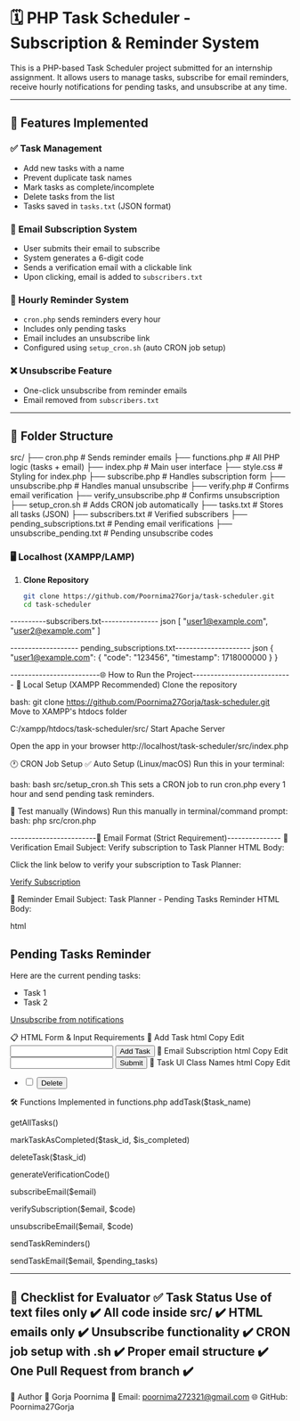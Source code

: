 # 🗓️ PHP Task Scheduler - Subscription & Reminder System

This is a PHP-based Task Scheduler project submitted for an internship assignment. It allows users to manage tasks, subscribe for email reminders, receive hourly notifications for pending tasks, and unsubscribe at any time.

---

## 🚀 Features Implemented

### ✅ Task Management
- Add new tasks with a name
- Prevent duplicate task names
- Mark tasks as complete/incomplete
- Delete tasks from the list
- Tasks saved in `tasks.txt` (JSON format)

### 📧 Email Subscription System
- User submits their email to subscribe
- System generates a 6-digit code
- Sends a verification email with a clickable link
- Upon clicking, email is added to `subscribers.txt`

### 🔁 Hourly Reminder System
- `cron.php` sends reminders every hour
- Includes only pending tasks
- Email includes an unsubscribe link
- Configured using `setup_cron.sh` (auto CRON job setup)

### ❌ Unsubscribe Feature
- One-click unsubscribe from reminder emails
- Email removed from `subscribers.txt`

---

## 📂 Folder Structure

src/
├── cron.php # Sends reminder emails
├── functions.php # All PHP logic (tasks + email)
├── index.php # Main user interface
├── style.css # Styling for index.php
├── subscribe.php # Handles subscription form
├── unsubscribe.php # Handles manual unsubscribe
├── verify.php # Confirms email verification
├── verify_unsubscribe.php # Confirms unsubscription
├── setup_cron.sh # Adds CRON job automatically
├── tasks.txt # Stores all tasks (JSON)
├── subscribers.txt # Verified subscribers
├── pending_subscriptions.txt # Pending email verifications
├── unsubscribe_pending.txt # Pending unsubscribe codes


### 🖥️ Localhost (XAMPP/LAMP)

1. **Clone Repository**
   ```bash
   git clone https://github.com/Poornima27Gorja/task-scheduler.git
   cd task-scheduler


----------subscribers.txt----------------
json
[
  "user1@example.com",
  "user2@example.com"
]

------------------- pending_subscriptions.txt---------------------
json
{
  "user1@example.com": {
    "code": "123456",
    "timestamp": 1718000000
  }
}


-------------------------🌐 How to Run the Project----------------------------
🔧 Local Setup (XAMPP Recommended)
Clone the repository

bash:
git clone https://github.com/Poornima27Gorja/task-scheduler.git
Move to XAMPP's htdocs folder

C:/xampp/htdocs/task-scheduler/src/
Start Apache Server

Open the app in your browser
http://localhost/task-scheduler/src/index.php


🕐 CRON Job Setup
✅ Auto Setup (Linux/macOS)
Run this in your terminal:

bash:
bash src/setup_cron.sh
This sets a CRON job to run cron.php every 1 hour and send pending task reminders.

🧪 Test manually (Windows)
Run this manually in terminal/command prompt:
bash:
php src/cron.php



------------------------💌 Email Format (Strict Requirement)---------------
🔹 Verification Email
Subject: Verify subscription to Task Planner
HTML Body:

<p>Click the link below to verify your subscription to Task Planner:</p>
<p><a id="verification-link" href="{verification_link}">Verify Subscription</a></p>
🔹 Reminder Email
Subject: Task Planner - Pending Tasks Reminder
HTML Body:

html
<h2>Pending Tasks Reminder</h2>
<p>Here are the current pending tasks:</p>
<ul>
  <li>Task 1</li>
  <li>Task 2</li>
</ul>
<p><a id="unsubscribe-link" href="{unsubscribe_link}">Unsubscribe from notifications</a></p>
📋 HTML Form & Input Requirements
🔸 Add Task
html
Copy
Edit
<input type="text" name="task-name" id="task-name" required />
<button id="add-task">Add Task</button>
🔸 Email Subscription
html
Copy
Edit
<input type="email" name="email" required />
<button id="submit-email">Submit</button>
🔸 Task UI Class Names
html
Copy
Edit
<ul class="tasks-list">
  <li class="task-item completed">
    <input type="checkbox" class="task-status" />
    <button class="delete-task">Delete</button>
  </li>
</ul>
🛠 Functions Implemented in functions.php
addTask($task_name)

getAllTasks()

markTaskAsCompleted($task_id, $is_completed)

deleteTask($task_id)

generateVerificationCode()

subscribeEmail($email)

verifySubscription($email, $code)

unsubscribeEmail($email, $code)

sendTaskReminders()

sendTaskEmail($email, $pending_tasks)


------------------------------------------------------------
🧾 Checklist for Evaluator
✅ Task	Status
Use of text files only	✔️
All code inside src/	✔️
HTML emails only	✔️
Unsubscribe functionality	✔️
CRON job setup with .sh	✔️
Proper email structure	✔️
One Pull Request from branch	✔️
------------------------------------------------------------


👤 Author
👩 Gorja Poornima
📧 Email: poornima272321@gmail.com
🌐 GitHub: Poornima27Gorja

